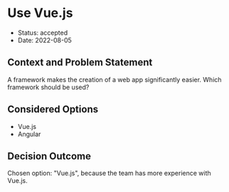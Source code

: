 # Use Vue.js

* Status: accepted
* Date: 2022-08-05

## Context and Problem Statement

A framework makes the creation of a web app significantly easier. Which framework should be used?

## Considered Options

* Vue.js
* Angular

## Decision Outcome

Chosen option: "Vue.js", because the team has more experience with Vue.js.
